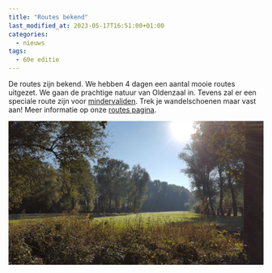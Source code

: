 ```yaml
---
title: "Routes bekend"
last_modified_at: 2023-05-17T16:51:00+01:00
categories:
  - nieuws
tags:
  - 60e editie
---
```


De routes zijn bekend. We hebben 4 dagen een aantal mooie routes uitgezet. We gaan de prachtige natuur van Oldenzaal in. Tevens zal er een speciale route zijn voor [mindervaliden](/routes/mindervaliden). Trek je wandelschoenen maar vast aan! Meer informatie op onze [routes pagina](/routes).
  
[![Route pagina](/assets/images/news/2023/zuidberghuizen.png)](/routes)
